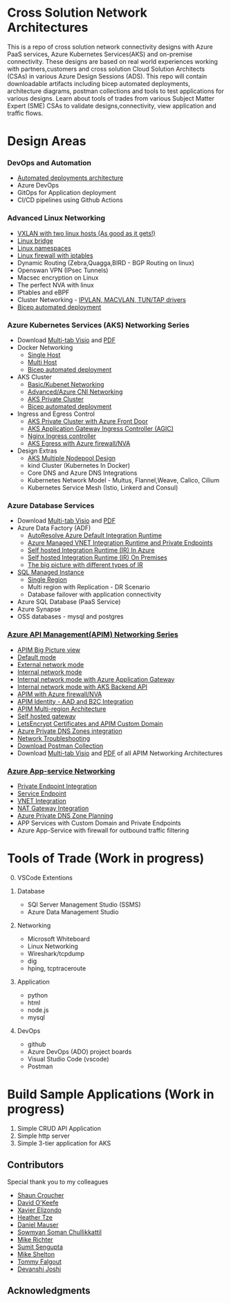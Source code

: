 # Cross Solution Network Architectures

This is a repo of cross solution network connectivity designs with Azure PaaS services, Azure Kubernetes Services(AKS) and on-premise connectivity. These designs are based on real world experiences working with partners,customers and cross solution Cloud Solution Architects (CSAs) in various Azure Design Sessions (ADS). This repo will contain downloadable artifacts including bicep automated deployments, architecture diagrams, postman collections and tools to test applications for various designs. Learn about tools of trades from various Subject Matter Expert (SME) CSAs to validate designs,connectivity, view application and traffic flows.

# Design Areas

### DevOps and Automation

- [Automated deployments architecture](automated-deployment-architecture/automation-process.md)
- Azure DevOps
- GitOps for Application deployment
- CI/CD pipelines using Github Actions

### Advanced Linux Networking

- [VXLAN with two linux hosts (As good as it gets!)](advanced-linux-networking/linux-vxlan.md)
- [Linux bridge ](advanced-linux-networking/linux-bridge.md)
- [Linux namespaces](advanced-linux-networking/linux-namespaces.md)
- [Linux firewall with iptables](advanced-linux-networking/linux-firewall.md)
- Dynamic Routing (Zebra,Quagga,BIRD - BGP Routing on linux)
- Openswan VPN (IPsec Tunnels)
- Macsec encryption on Linux
- The perfect NVA with linux
- IPtables and eBPF
- Cluster Networking - [IPVLAN, MACVLAN, TUN/TAP drivers](https://kubernetes.io/docs/concepts/cluster-administration/networking/)
- [Bicep automated deployment](bicep/linuxhost)

### Azure Kubernetes Services (AKS) Networking Series

- Download [Multi-tab Visio](aks/aks-all-reference-architectures-visio.vsdx) and [PDF](aks/aks-all-reference-architectures-PDF.pdf)
- Docker Networking
  - [Single Host](aks/README-docker-singlehost.md)
  - [Multi Host](aks/README-docker-multihost.md)
  - [Bicep automated deployment](bicep/dockerhost)
- AKS Cluster
  - [Basic/Kubenet Networking](aks/README-kubenet.md)
  - [Advanced/Azure CNI Networking](aks/README-advanced.md)
  - [AKS Private Cluster](aks/README-private-cluster.md)
  - [Bicep automated deployment](bicep/aks)
- Ingress and Egress Control
  - [AKS Private Cluster with Azure Front Door](aks/README-private-cluster-with-AFD.md)
  - [AKS Application Gateway Ingress Controller (AGIC)](aks/README-ingress-appgw.md)
  - [Nginx Ingress controller](aks/README-ingress-nginx.md)
  - [AKS Egress with Azure firewall/NVA](aks/README-aks-egress.md)
- Design Extras
  - [AKS Multiple Nodepool Design](aks/README-multinode.md)
  - kind Cluster (Kubernetes In Docker)
  - Core DNS and Azure DNS Integrations
  - Kubernetes Network Model - Multus, Flannel,Weave, Calico, Cilium
  - Kubernetes Service Mesh (Istio, Linkerd and Consul)

### Azure Database Services

- Download [Multi-tab Visio](database-services/db-services-all-reference-architectures-visio.vsdx) and [PDF](database-services/db-services-all-reference-architectures-PDF.pdf)
- Azure Data Factory (ADF)
  - [AutoResolve Azure Default Integration Runtime](database-services/README-ADF.md)
  - [Azure Managed VNET Integration Runtime and Private Endpoints](database-services/README-Managed.md)
  - [Self hosted Integration Runtime (IR) In Azure](database-services/README-SH-Azure.md)
  - [Self hosted Integration Runtime (IR) On Premises](database-services/README-SH-On-Premises.md)
  - [The big picture with different types of IR](database-services/README-ADF-Big-Picture.md)
- [SQL Managed Instance](database-services/README.md)
  - [Single Region](database-services/README-SQLMI.md)
  - Multi region with Replication - DR Scenario
  - Database failover with application connectivity
- Azure SQL Database (PaaS Service)
- Azure Synapse
- OSS databases - mysql and postgres

### [Azure API Management(APIM) Networking Series](apim/README.md)

- [APIM Big Picture view](apim/README-common.md)
- [Default mode](apim/README-default.md)
- [External network mode](apim/README-external.md)
- [Internal network mode](apim/README-internal.md)
- [Internal network mode with Azure Application Gateway](apim/README-appgw.md)
- [Internal network mode with AKS Backend API](apim/README-AKS-Function.md)
- [APIM with Azure firewall/NVA](apim/README-firewall.md)
- [APIM Identity - AAD and B2C Integration](apim/README-identity.md)
- [APIM Multi-region Architecture](apim/README-mulitregion.md)
- [Self hosted gateway](apim/README-internal.md#api-self-hosted-gateway)
- [LetsEncrypt Certificates and APIM Custom Domain](apim/README-custom-domain.md)
- [Azure Private DNS Zones integration](apim/README-custom-domain.md)
- [Network Troubleshooting](apim/README-troubleshooting.md)
- [Download Postman Collection](apim/README-postman.md)
- Download [Multi-tab Visio](apim/APIM-all-reference-architectures-visio.vsdx) and [PDF](apim/APIM-all-reference-architectures-PDF.pdf) of all APIM Networking Architectures

### [Azure App-service Networking ](app-service/README.md)

- [Private Endpoint Integration](app-service/README.md)
- [Service Endpoint](app-service/README.md)
- [VNET Integration](app-service/README.md)
- [NAT Gateway Integration](app-service/README.md)
- [Azure Private DNS Zone Planning](app-service/README.md)
- APP Services with Custom Domain and Private Endpoints
- Azure App-Service with firewall for outbound traffic filtering

# Tools of Trade (Work in progress)

0. VSCode Extentions

1. Database

   - SQl Server Management Studio (SSMS)
   - Azure Data Management Studio

2. Networking

   - Microsoft Whiteboard
   - Linux Networking
   - Wireshark/tcpdump
   - dig
   - hping, tcptraceroute

3. Application
   - python
   - html
   - node.js
   - mysql
4. DevOps
   - github
   - Azure DevOps (ADO) project boards
   - Visual Studio Code (vscode)
   - Postman

# Build Sample Applications (Work in progress)

1. Simple CRUD API Application
2. Simple http server
3. Simple 3-tier application for AKS

## Contributors

Special thank you to my colleagues

- [Shaun Croucher](https://github.com/shcrouch)
- [David O'Keefe](https://www.linkedin.com/in/david-o-keefe/)
- [Xavier Elizondo](https://github.com/xelizondo)
- [Heather Tze](https://github.com/hsze)
- [Daniel Mauser](https://github.com/dmauser)
- [Sowmyan Soman Chullikkattil](https://github.com/sowsan)
- [Mike Richter](https://github.com/michaelsrichter)
- [Sumit Sengupta](https://github.com/sumitsengupta)
- [Mike Shelton](https://www.linkedin.com/in/mshelt)
- [Tommy Falgout](https://github.com/lastcoolnameleft)
- [Devanshi Joshi](https://github.com/devanshidiaries)

## Acknowledgments

